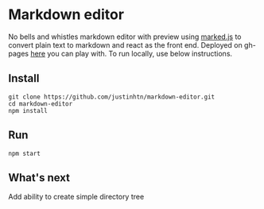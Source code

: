 # Markdown editor
No bells and whistles markdown editor with preview using [marked.js](https://marked.js.org/#/README.md#README.md) to convert plain text to markdown and react as the front end. Deployed on gh-pages [here](https://justinhtn.github.io/markdown-editor/) you can play with. To run locally, use below instructions.

## Install
```
git clone https://github.com/justinhtn/markdown-editor.git
cd markdown-editor
npm install
```
## Run
```
npm start
```

## What's next
Add ability to create simple directory tree
